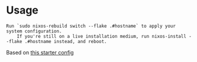 


# Usage

    Run `sudo nixos-rebuild switch --flake .#hostname` to apply your system configuration.
        If you're still on a live installation medium, run nixos-install --flake .#hostname instead, and reboot.

Based on [this starter config](https://github.com/Misterio77/nix-starter-configs/tree/main)

